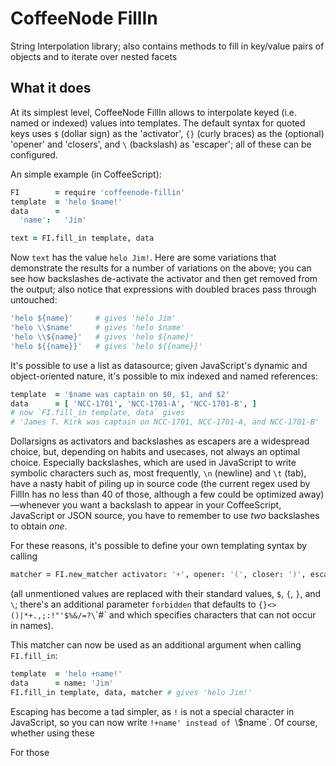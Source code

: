 
# CoffeeNode FillIn

String Interpolation library; also contains methods to fill in key/value pairs of objects and to iterate over nested facets

## What it does

At its simplest level, CoffeeNode FillIn allows to interpolate keyed (i.e. named or indexed) values into templates. The default syntax for quoted keys uses `$` (dollar sign) as the 'activator', `{}` (curly braces) as the (optional) 'opener' and 'closers', and `\` (backslash) as 'escaper'; all of these can be configured.

An simple example (in CoffeeScript):


````coffeescript
FI        = require 'coffeenode-fillin'
template  = 'helo $name!'
data      =
  'name':   'Jim'

text = FI.fill_in template, data
````

Now `text` has the value `helo Jim!`. Here are some variations that demonstrate the results for a number
of variations on the above; you can see how backslashes de-activate the activator and then get
removed from the output; also notice that expressions with doubled braces pass through untouched:

````coffeescript
'helo ${name}'     # gives 'helo Jim'
'helo \\$name'     # gives 'helo $name'
'helo \\${name}'   # gives 'helo ${name}'
'helo ${{name}}'   # gives 'helo ${{name}}'
````

It's possible to use a list as datasource; given JavaScript's dynamic and object-oriented nature, it's
possible to mix indexed and named references:

````coffeescript
template  = '$name was captain on $0, $1, and $2'
data      = [ 'NCC-1701', 'NCC-1701-A', 'NCC-1701-B', ]
# now `FI.fill_in template, data` gives
# 'James T. Kirk was captain on NCC-1701, NCC-1701-A, and NCC-1701-B'
````

Dollarsigns as activators and backslashes as escapers are a widespread choice, but, depending on habits
and usecases, not always an optimal choice. Especially backslashes, which are used in JavaScript to write
symbolic characters such as, most frequently, `\n` (newline) and `\t` (tab), have a nasty habit of piling
up in source code (the current regex used by FillIn has no less than 40 of those, although a few could be
optimized away)—whenever you want a backslash to appear in your CoffeeScript, JavaScript or JSON source,
you have to remember to use *two* backslashes to obtain *one*.

For these reasons, it's possible to define your own templating syntax by calling

````coffeescript
matcher = FI.new_matcher activator: '+', opener: '(', closer: ')', escaper: '!'
````

(all unmentioned values are replaced with their standard values, `$`, `{`, `}`, and `\`; there's an
additional parameter `forbidden` that defaults to `{}<>()|*+.,;:!"'$%&/=?\`´#` and which specifies
characters that can not occur in names).

This matcher can now be used as an additional argument when calling `FI.fill_in`:

````coffeescript
template  = 'helo +name!'
data      = name: 'Jim'
FI.fill_in template, data, matcher # gives 'helo Jim!'
````

Escaping has become a tad simpler, as `!` is not a special character in JavaScript, so you can now write
`!+name' instead of `\\$name`. Of course, whether using these

For those


````coffeescript
````

````coffeescript
````

````coffeescript
````

````coffeescript
````

